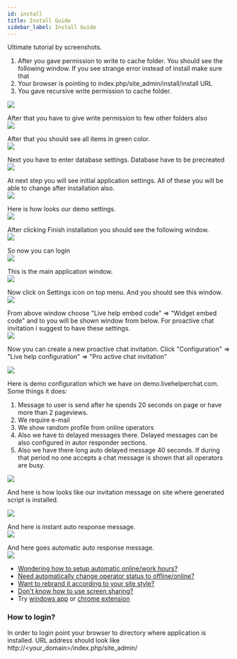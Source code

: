 ```yaml
---
id: install
title: Install Guide
sidebar_label: Install Guide
---
```


Ultimate tutorial by screenshots.

1. After you gave permission to write to cache folder. You should see the following window. If you see strange error instead of install make sure that
2. Your browser is pointing to index.php/site_admin/install/install URL
3. You gave recursive write permission to cache folder.

[![](https://livehelperchat.com/var/media/images/tutorial/1.jpg)](https://livehelperchat.com/var/media/images/tutorial/1.jpg)

After that you have to give write permission to few other folders also  
[![](https://livehelperchat.com/var/media/images/tutorial/2.jpg)](https://livehelperchat.com/var/media/images/tutorial/2.jpg)

After that you should see all items in green color.  
[![](https://livehelperchat.com/var/media/images/tutorial/3.jpg)](https://livehelperchat.com/var/media/images/tutorial/3.jpg)

Next you have to enter database settings. Database have to be precreated  
[![](https://livehelperchat.com/var/media/images/tutorial/4.jpg)](https://livehelperchat.com/var/media/images/tutorial/4.jpg)

At next step you will see initial application settings. All of these you will be able to change after installation also.  
[![](https://livehelperchat.com/var/media/images/tutorial/5.jpg)](https://livehelperchat.com/var/media/images/tutorial/5.jpg)

Here is how looks our demo settings.  
[![](https://livehelperchat.com/var/media/images/tutorial/6.jpg)](https://livehelperchat.com/var/media/images/tutorial/6.jpg)

After clicking Finish installation you should see the following window.  
[![](https://livehelperchat.com/var/media/images/tutorial/7.jpg)](https://livehelperchat.com/var/media/images/tutorial/7.jpg)

So now you can login  
[![](https://livehelperchat.com/var/media/images/tutorial/8.jpg)](https://livehelperchat.com/var/media/images/tutorial/8.jpg)

This is the main application window.  
[![](https://livehelperchat.com/var/media/images/tutorial/9.jpg)](https://livehelperchat.com/var/media/images/tutorial/9.jpg)

Now click on Settings icon on top menu. And you should see this window.  
[![](https://livehelperchat.com/var/media/images/tutorial/10.jpg)](https://livehelperchat.com/var/media/images/tutorial/10.jpg)

From above window choose "Live help embed code" => "Widget embed code" and to you will be shown window from below. For proactive chat invitation i suggest to have these settings.   
[![](https://livehelperchat.com/var/media/images/tutorial/11.jpg)](https://livehelperchat.com/var/media/images/tutorial/11.jpg)

Now you can create a new proactive chat invitation. Click "Configuration" => "Live help configuration" => "Pro active chat invitation"

[![](https://livehelperchat.com/var/media/images/tutorial/15.jpg)](https://livehelperchat.com/var/media/images/tutorial/15.jpg)

Here is demo configuration which we have on demo.livehelperchat.com. Some things it does:

1.  Message to user is send after he spends 20 seconds on page or have more than 2 pageviews.
2.  We require e-mail
3.  We show random profile from online operators
4.  Also we have to delayed messages there. Delayed messages can be also configured in autor responder sections.
5.  Also we have there long auto delayed message 40 seconds. If during that period no one accepts a chat message is shown that all operators are busy.

[![](https://livehelperchat.com/var/media/images/tutorial/16.jpg)](https://livehelperchat.com/var/media/images/tutorial/16.jpg)

And here is how looks like our invitation message on site where generated script is installed.

[![](https://livehelperchat.com/var/media/images/tutorial/20.jpg)](https://livehelperchat.com/var/media/images/tutorial/20.jpg)

And here is instant auto response message.  
[![](https://livehelperchat.com/var/media/images/tutorial/21.jpg)](https://livehelperchat.com/var/media/images/tutorial/21.jpg)

And here goes automatic auto response message.  
[![](https://livehelperchat.com/var/media/images/tutorial/22.jpg)](https://livehelperchat.com/var/media/images/tutorial/22.jpg)

*   [Wondering how to setup automatic online/work hours?](https://livehelperchat.com/how-to-setup-online-hours-work-hours-and-ignore-operators-status-completely-316a.html)
*   [Need automatically change operator status to offline/online?](https://livehelperchat.com/how-to-go-offline-online-automatically-317a.html)
*   [Want to rebrand it according to your site style?](https://livehelperchat.com/free-themes-22c.html)
*   [Don't know how to use screen sharing?](https://livehelperchat.com/how-to-use-co-browsing-screen-sharing-388a.html)
*   Try [windows app](https://livehelperchat.com/demo-12c.html) or [chrome extension](https://livehelperchat.com/how-to-use-chrome-extension-245a.html)

### How to login?
In order to login point your browser to directory where application is installed. URL address should look like http://<your_domain>/index.php/site_admin/
